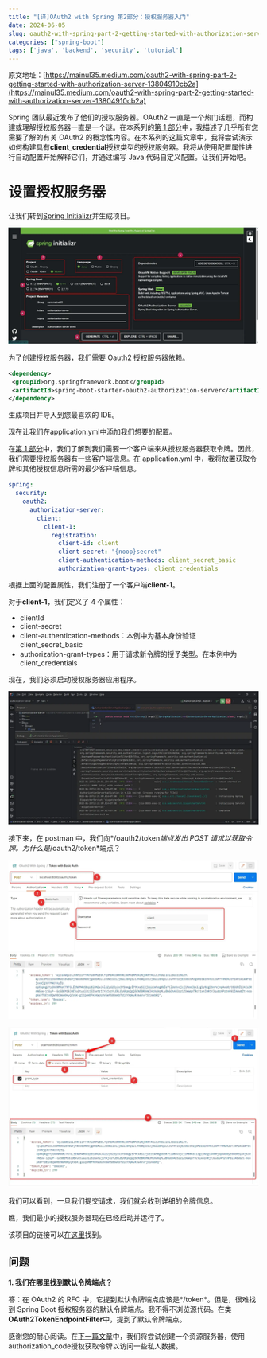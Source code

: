 ```yaml
---
title: "[译]OAuth2 with Spring 第2部分：授权服务器入门"
date: 2024-06-05
slug: oauth2-with-spring-part-2-getting-started-with-authorization-server
categories: ["spring-boot"]
tags: ['java', 'backend', 'security', 'tutorial']
---
```


原文地址：[https://mainul35.medium.com/oauth2-with-spring-part-2-getting-started-with-authorization-server-13804910cb2a](https://mainul35.medium.com/oauth2-with-spring-part-2-getting-started-with-authorization-server-13804910cb2a)



Spring 团队最近发布了他们的授权服务器。OAuth2 一直是一个热门话题，而构建或理解授权服务器一直是一个谜。在本系列的[第 1 部分](/posts/2024/06/05/oauth2-with-spring-part-1-knowing-the-basic-concepts/)中，我描述了几乎所有您需要了解的有关 OAuth2 的概念性内容。在本系列的这篇文章中，我将尝试演示如何构建具有**client_credential**授权类型的授权服务器。我将从使用配置属性进行自动配置开始解释它们，并通过编写 Java 代码自定义配置。让我们开始吧。

# 设置授权服务器

让我们转到[Spring Initializr](https://start.spring.io/)并生成项目。

![img](../../../static/images/oauth2-with-spring-part-2-01.webp)

为了创建授权服务器，我们需要 Oauth2 授权服务器依赖。

```xml
<dependency>
 <groupId>org.springframework.boot</groupId>
 <artifactId>spring-boot-starter-oauth2-authorization-server</artifactId>
</dependency>
```

生成项目并导入到您最喜欢的 IDE。

现在让我们在application.yml中添加我们想要的配置。

在[第 1 部分](/posts/2024/06/05/oauth2-with-spring-part-1-knowing-the-basic-concepts/)中，我们了解到我们需要一个客户端来从授权服务器获取令牌。因此，我们需要授权服务器有一些客户端信息。在 application.yml 中，我将放置获取令牌和其他授权信息所需的最少客户端信息。

```yml
spring:
  security:
    oauth2:
      authorization-server:
        client:
          client-1:
            registration:
              client-id: client
              client-secret: "{noop}secret"
              client-authentication-methods: client_secret_basic
              authorization-grant-types: client_credentials
```

根据上面的配置属性，我们注册了一个客户端**client-1**。

对于**client-1**，我们定义了 4 个属性：

- clientId
- client-secret
- client-authentication-methods：本例中为基本身份验证 client_secret_basic
- authorization-grant-types：用于请求新令牌的授予类型。在本例中为 client_credentials

现在，我们必须启动授权服务器应用程序。



![img](../../../static/images/oauth2-with-spring-part-2-02.webp)

接下来，在 postman 中，我们向*/oauth2/token*端点发出 POST 请求以获取令牌。为什么是*/oauth2/token*端点？

![img](../../../static/images/oauth2-with-spring-part-2-03.webp)



![img](../../../static/images/oauth2-with-spring-part-2-04.webp)

我们可以看到，一旦我们提交请求，我们就会收到详细的令牌信息。

瞧，我们最小的授权服务器现在已经启动并运行了。

该项目的链接可以[在这里](https://github.com/mainul35/authorization-server-demo/tree/authorization-server-demo/getting-refresh-token)找到。

## 问题

**1. 我们在哪里找到默认令牌端点？**

答：在 OAuth2 的 RFC 中，它提到默认令牌端点应该是*/token*。但是，很难找到 Spring Boot 授权服务器的默认令牌端点。我不得不浏览源代码。在类**OAuth2TokenEndpointFilter**中，提到了默认令牌端点。

感谢您的耐心阅读。在[下一篇文章](/posts/2024/06/05/oauth2-with-spring-part-3-authorizing-oidc-client-with-via-authorization-code-grant-from-spring/)中，我们将尝试创建一个资源服务器，使用authorization_code授权获取令牌以访问一些私人数据。
